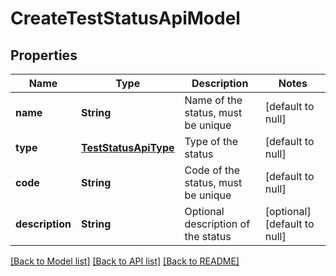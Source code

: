 # CreateTestStatusApiModel
## Properties

| Name | Type | Description | Notes |
|------------ | ------------- | ------------- | -------------|
| **name** | **String** | Name of the status, must be unique | [default to null] |
| **type** | [**TestStatusApiType**](TestStatusApiType.md) | Type of the status | [default to null] |
| **code** | **String** | Code of the status, must be unique | [default to null] |
| **description** | **String** | Optional description of the status | [optional] [default to null] |

[[Back to Model list]](../README.md#documentation-for-models) [[Back to API list]](../README.md#documentation-for-api-endpoints) [[Back to README]](../README.md)

